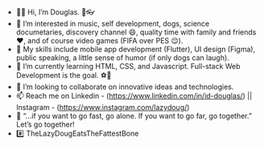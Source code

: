 - 👋🏽 Hi, I’m Douglas. 🐶👓
- 👀 I’m interested in music, self development, dogs, science documetaries, discovery channel 😄, quality time with family and friends ❤️, and of course video games (FIFA over PES 😌).
- 💼 My skills include mobile app development (Flutter), UI design (Figma), public speaking, a little sense of humor (if only dogs can laugh).
- 🌱 I’m currently learning HTML, CSS, and Javascript. Full-stack Web Development is the goal. ⚽🥅
- 💞️ I’m looking to collaborate on innovative ideas and technologies.
- 📫 Reach me on Linkedin - (https://www.linkedin.com/in/id-douglas/) || Instagram - (https://www.instagram.com/lazydoug/)
- 📢 “…if you want to go fast, go alone. If you want to go far, go together.” Let’s go together!
- #️⃣ TheLazyDougEatsTheFattestBone

<!---
lazydoug/lazydoug is a ✨ special ✨ repository because its `README.md` (this file) appears on your GitHub profile.
You can click the Preview link to take a look at your changes.
--->
